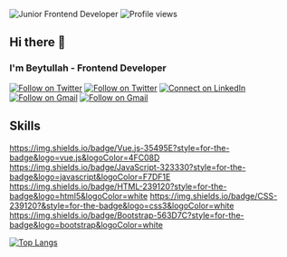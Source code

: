 ![Junior Frontend Developer](https://beytullahozturk.com.tr/wp-content/uploads/2020/10/ust-kisim-2.jpg)
![Profile views](https://gpvc.arturio.dev/ozturkbeytullah)  

## Hi there 👋
### I'm Beytullah - Frontend Developer
[![Follow on Twitter](https://img.shields.io/badge/GitHub-100000?style=for-the-badge&logo=github&logoColor=white)](https://ozturkbeytullah.github.io)
[![Follow on Twitter](https://img.shields.io/badge/Twitter-1DA1F2?style=for-the-badge&logo=twitter&logoColor=white)](https://twitter.com/ozbeytullah1)
[![Connect on LinkedIn](https://img.shields.io/badge/LinkedIn-0077B5?style=for-the-badge&logo=linkedin&logoColor=white)](https://www.linkedin.com/in/beytullahozturk)
[![Follow on Gmail](https://img.shields.io/badge/Gmail-D14836?style=for-the-badge&logo=gmail&logoColor=white)](https://twitter.com/ozbeytullah1)
[![Follow on Gmail](https://img.shields.io/badge/Medium-12100E?style=for-the-badge&logo=medium&logoColor=white)](https://beytullahozturk.com.tr)  

## Skills
https://img.shields.io/badge/Vue.js-35495E?style=for-the-badge&logo=vue.js&logoColor=4FC08D
https://img.shields.io/badge/JavaScript-323330?style=for-the-badge&logo=javascript&logoColor=F7DF1E
https://img.shields.io/badge/HTML-239120?style=for-the-badge&logo=html5&logoColor=white
https://img.shields.io/badge/CSS-239120?&style=for-the-badge&logo=css3&logoColor=white
https://img.shields.io/badge/Bootstrap-563D7C?style=for-the-badge&logo=bootstrap&logoColor=white

[![Top Langs](https://github-readme-stats.vercel.app/api/top-langs/?username=ozturkbeytullah)](https://github.com/anuraghazra/github-readme-stats)
